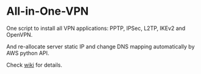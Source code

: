 # All-in-One-VPN
One script to install all VPN applications: PPTP, IPSec, L2TP, IKEv2 and OpenVPN.

And re-allocate server static IP and change DNS mapping automatically by AWS python API.

Check [wiki](https://github.com/peterjpxie/All-in-One-VPN/wiki) for details.


  


